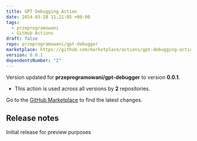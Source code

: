 ```yaml
---
title: GPT Debugging Action
date: 2024-03-28 11:21:05 +00:00
tags:
  - przeprogramowani
  - GitHub Actions
draft: false
repo: przeprogramowani/gpt-debugger
marketplace: https://github.com/marketplace/actions/gpt-debugging-action
version: 0.0.1
dependentsNumber: "2"
---
```



Version updated for **przeprogramowani/gpt-debugger** to version **0.0.1**.
- This action is used across all versions by **2** repositories.

Go to the [GitHub Marketplace](https://github.com/marketplace/actions/gpt-debugging-action) to find the latest changes.

## Release notes

Initial release for preview purposes
